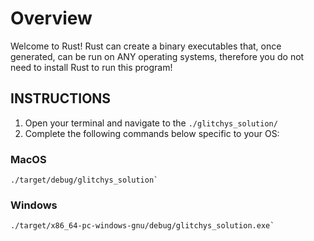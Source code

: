 # Overview
Welcome to Rust! Rust can create a binary executables that, once generated, can be run on ANY operating systems, therefore you do not need to install Rust to run this program! 

## INSTRUCTIONS
1. Open your terminal and navigate to the `./glitchys_solution/`
2. Complete the following commands below specific to your OS:

### MacOS
```
./target/debug/glitchys_solution`
```

### Windows
```
./target/x86_64-pc-windows-gnu/debug/glitchys_solution.exe`
```
